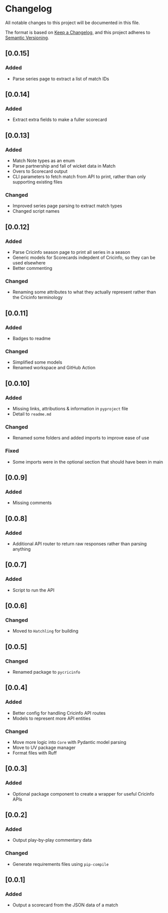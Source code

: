 # Changelog
All notable changes to this project will be documented in this file.

The format is based on [Keep a Changelog](https://keepachangelog.com/en/1.0.0/),
and this project adheres to [Semantic Versioning](https://semver.org/spec/v2.0.0.html).

## [0.0.15]
### Added
- Parse series page to extract a list of match IDs

## [0.0.14]
### Added
- Extract extra fields to make a fuller scorecard

## [0.0.13]
### Added
- Match Note types as an enum
- Parse partnership and fall of wicket data in Match
- Overs to Scorecard output
- CLI parameters to fetch match from API to print, rather than only supporting existing files

### Changed
- Improved series page parsing to extract match types
- Changed script names

## [0.0.12]
### Added
- Parse Cricinfo season page to print all series in a season
- Generic models for Scorecards indepdent of Cricinfo, so they can be used elsewhere
- Better commenting

### Changed
- Renaming some attributes to what they actually represent rather than the Cricinfo terminology

## [0.0.11]
### Added
- Badges to readme

### Changed
- Simplified some models
- Renamed workspace and GitHub Action

## [0.0.10]
### Added
- Missing links, attributions & information in `pyproject` file
- Detail to `readme.md`

### Changed
- Renamed some folders and added imports to improve ease of use

### Fixed
- Some imports were in the optional section that should have been in main

## [0.0.9]
### Added
- Missing comments

## [0.0.8]
### Added
- Additional API router to return raw responses rather than parsing anything

## [0.0.7]
### Added
- Script to run the API

## [0.0.6]
### Changed
- Moved to `Hatchling` for building

## [0.0.5]
### Changed
- Renamed package to `pycricinfo`

## [0.0.4]
### Added
- Better config for handling Cricinfo API routes
- Models to represent more API entities

### Changed
- Move more logic into `Core` with Pydantic model parsing
- Move to UV package manager
- Format files with Ruff

## [0.0.3]
### Added
- Optional package component to create a wrapper for useful Cricinfo APIs

## [0.0.2]
### Added
- Output play-by-play commentary data

### Changed
- Generate requirements files using `pip-compile`

## [0.0.1]
### Added
- Output a scorecard from the JSON data of a match